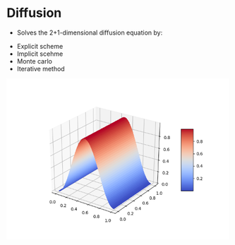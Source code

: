 # Diffusion

- Solves the 2+1-dimensional diffusion equation by:
* Explicit scheme
* Implicit scehme
* Monte carlo
* Iterative method


![Alt text](/images/Figure_1.png?raw=true "Title")

